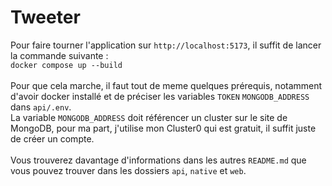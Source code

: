 # Tweeter

Pour faire tourner l'application sur `http://localhost:5173`, il suffit de lancer la commande suivante : \
`docker compose up --build` \
\
Pour que cela marche, il faut tout de meme quelques prérequis, notamment d'avoir docker installé et de préciser les variables `TOKEN` `MONGODB_ADDRESS` dans `api/.env`. \
La variable `MONGODB_ADDRESS` doit référencer un cluster sur le site de MongoDB, pour ma part, j'utilise mon Cluster0 qui est gratuit, il suffit juste de créer un compte. \
\
Vous trouverez davantage d'informations dans les autres `README.md` que vous pouvez trouver dans les dossiers `api`, `native` et `web`.
